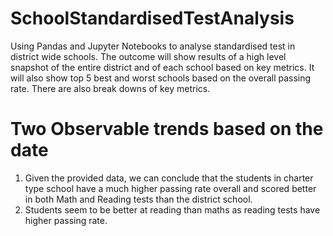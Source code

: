 # SchoolStandardisedTestAnalysis
Using Pandas and Jupyter Notebooks to analyse standardised test in district wide schools. 
The outcome will show results of a high level snapshot of the entire district and of each school based on key metrics. 
It will also show top 5 best and worst schools based on the overall passing rate. 
There are also break downs of key metrics. 

# Two Observable trends based on the date
  1. Given the provided data, we can conclude that the students in charter type school have a much higher passing rate overall and scored better in both Math and Reading tests than the district school.
  2. Students seem to be better at reading than maths as reading tests have higher passing rate.
